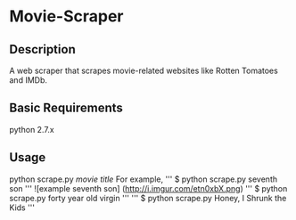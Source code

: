 # Movie-Scraper
## Description
A web scraper that scrapes movie-related websites like Rotten Tomatoes and IMDb.
## Basic Requirements
python 2.7.x
## Usage
python scrape.py *movie title*
For example,
'''
$ python scrape.py seventh son
'''
![example seventh son]
(http://i.imgur.com/etn0xbX.png)
'''
$ python scrape.py forty year old virgin
'''
'''
$ python scrape.py Honey, I Shrunk the Kids
'''
